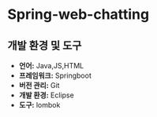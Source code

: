 # Spring-web-chatting
## 개발 환경 및 도구
- **언어:** Java,JS,HTML
- **프레임워크:** Springboot
- **버전 관리:** Git
- **개발 환경:** Eclipse
- **도구:** lombok
